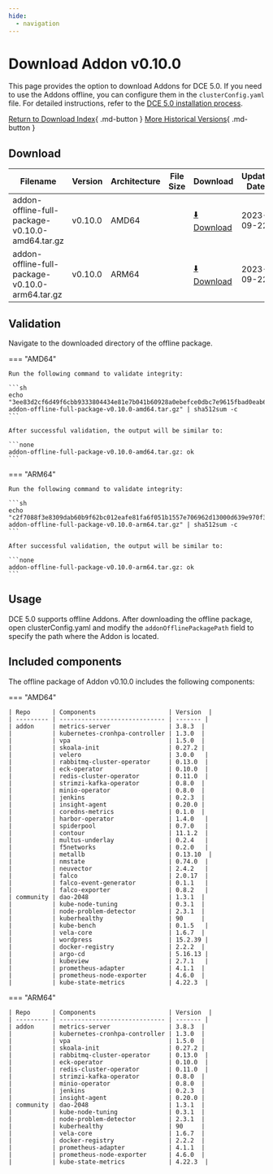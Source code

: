 ```yaml
---
hide:
  - navigation
---
```


# Download Addon v0.10.0

This page provides the option to download Addons for DCE 5.0. If you need to use the Addons offline,
you can configure them in the `clusterConfig.yaml` file. For detailed instructions, refer to the
[DCE 5.0 installation process](../../install/index.md#install-dce-50-enterprise).

[Return to Download Index](../index.md#download-addon-offline-package){ .md-button }
[More Historical Versions](./history.md){ .md-button }

## Download

| Filename | Version | Architecture | File Size | Download | Update Date |
| -------- | ------- | ------------ | --------- | -------- | ----------- |
| addon-offline-full-package-v0.10.0-amd64.tar.gz  | v0.10.0 | AMD64        |           | [:arrow_down: Download](https://qiniu-download-public.daocloud.io/DaoCloud_DigitalX_Addon/addon-offline-full-package-v0.10.0-amd64.tar.gz) | 2023-09-22  |
| addon-offline-full-package-v0.10.0-arm64.tar.gz  | v0.10.0 | ARM64        |           | [:arrow_down: Download](https://qiniu-download-public.daocloud.io/DaoCloud_DigitalX_Addon/addon-offline-full-package-v0.10.0-arm64.tar.gz) | 2023-09-22  |

## Validation

Navigate to the downloaded directory of the offline package.

=== "AMD64"

    Run the following command to validate integrity:

    ```sh
    echo "3ee83d2cf6d49f6cbb9333804434e81e7b041b60928a0ebefce0dbc7e9615fbad0eab6fa28ef681e764219555adbaf251d8ae262d707961d983fbaff560759b1  addon-offline-full-package-v0.10.0-amd64.tar.gz" | sha512sum -c
    ```

    After successful validation, the output will be similar to:

    ```none
    addon-offline-full-package-v0.10.0-amd64.tar.gz: ok
    ```

=== "ARM64"

    Run the following command to validate integrity:

    ```sh
    echo "c2f7088f3e8309dab60b9f62bc012eafe81fa6f051b1557e706962d13000d639e970f32e537ebf260fdc0ea50a33007f41df48e517d42cd73b6920fb7886a318  addon-offline-full-package-v0.10.0-arm64.tar.gz" | sha512sum -c
    ```

    After successful validation, the output will be similar to:

    ```none
    addon-offline-full-package-v0.10.0-arm64.tar.gz: ok
    ```

## Usage

DCE 5.0 supports offline Addons. After downloading the offline package, open clusterConfig.yaml and modify the `addonOfflinePackagePath` field to specify the path where the Addon is located.

## Included components

The offline package of Addon v0.10.0 includes the following components:

=== "AMD64"

    | Repo      | Components                    | Version  |
    | --------- | ----------------------------- | ------- |
    | addon     | metrics-server                | 3.8.3  |
    |           | kubernetes-cronhpa-controller | 1.3.0  |
    |           | vpa                           | 1.5.0  |
    |           | skoala-init                   | 0.27.2 |
    |           | velero                        | 3.0.0   |
    |           | rabbitmq-cluster-operator     | 0.13.0  |
    |           | eck-operator                  | 0.10.0  |
    |           | redis-cluster-operator        | 0.11.0  |
    |           | strimzi-kafka-operator        | 0.8.0  |
    |           | minio-operator                | 0.8.0  |
    |           | jenkins                       | 0.2.3  |
    |           | insight-agent                 | 0.20.0 |
    |           | coredns-metrics               | 0.1.0  |
    |           | harbor-operator               | 1.4.0   |
    |           | spiderpool                    | 0.7.0   |
    |           | contour                       | 11.1.2  |
    |           | multus-underlay               | 0.2.4   |
    |           | f5networks                    | 0.2.0   |
    |           | metallb                       | 0.13.10  |
    |           | nmstate                       | 0.74.0  |
    |           | neuvector                     | 2.4.2   |
    |           | falco                         | 2.0.17  |
    |           | falco-event-generator         | 0.1.1   |
    |           | falco-exporter                | 0.8.2   |
    | community | dao-2048                      | 1.3.1  |
    |           | kube-node-tuning              | 0.3.1  |
    |           | node-problem-detector         | 2.3.1  |
    |           | kuberhealthy                  | 90     |
    |           | kube-bench                    | 0.1.5   |
    |           | vela-core                     | 1.6.7  |
    |           | wordpress                     | 15.2.39 |
    |           | docker-registry               | 2.2.2  |
    |           | argo-cd                       | 5.16.13 |
    |           | kubeview                      | 2.7.1   |
    |           | prometheus-adapter            | 4.1.1  |
    |           | prometheus-node-exporter      | 4.6.0  |
    |           | kube-state-metrics            | 4.22.3  |

=== "ARM64"

    | Repo      | Components                    | Version  |
    | --------- | ----------------------------- | ------- |
    | addon     | metrics-server                | 3.8.3  |
    |           | kubernetes-cronhpa-controller | 1.3.0  |
    |           | vpa                           | 1.5.0  |
    |           | skoala-init                   | 0.27.2 |
    |           | rabbitmq-cluster-operator     | 0.13.0  |
    |           | eck-operator                  | 0.10.0  |
    |           | redis-cluster-operator        | 0.11.0  |
    |           | strimzi-kafka-operator        | 0.8.0  |
    |           | minio-operator                | 0.8.0  |
    |           | jenkins                       | 0.2.3  |
    |           | insight-agent                 | 0.20.0 |
    | community | dao-2048                      | 1.3.1  |
    |           | kube-node-tuning              | 0.3.1  |
    |           | node-problem-detector         | 2.3.1  |
    |           | kuberhealthy                  | 90     |
    |           | vela-core                     | 1.6.7  |
    |           | docker-registry               | 2.2.2  |
    |           | prometheus-adapter            | 4.1.1  |
    |           | prometheus-node-exporter      | 4.6.0  |
    |           | kube-state-metrics            | 4.22.3  |
